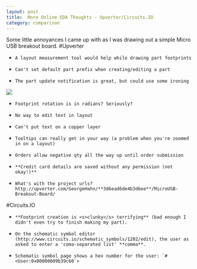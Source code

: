 ```yaml
---
layout: post
title:  More Online EDA Thoughts - Upverter/Circuits.IO      
category: comparison
---
```

Some little annoyances I came up with as I was drawing out a simple Micro USB breakout board.
#Upverter

-     A layout measurement tool would help while drawing part footprints
-     Can't set default part prefix when creating/editing a part
-     The part update notification is great, but could use some ironing

![][0]

-     Footprint rotation is in radians? Seriously?
-     No way to edit text in layout
-     Can't put text on a copper layer
-     Tooltips can really get in your way (a problem when you're zoomed in on a layout)
-     Orders allow negative qty all the way up until order submission
-     **Credit card details are saved without any permission (not okay!)**
-     What's with the project urls? http://upverter.com/GeorgeHahn/**3d6ead6de4b3dbee**/MicroUSB-Breakout-Board/

#Circuits.IO

-     **Footprint creation is <s>clunky</s> terrifying** (bad enough I didn't even try to finish making my part).
-     On the schematic symbol editor (http://www.circuits.io/schematic_symbols/1202/edit), the user as asked to enter a 'coma-separated list' **comma**.
-     Schematic symbol page shows a hex number for the user: `#<User:0x00000009b39c60`>


[0]: /images/PartChanges.png